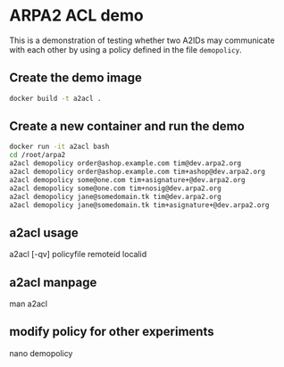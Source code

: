 # ARPA2 ACL demo

This is a demonstration of testing whether two A2IDs may communicate with each
other by using a policy defined in the file `demopolicy`.

## Create the demo image
```sh
docker build -t a2acl .
```

## Create a new container and run the demo
```sh
docker run -it a2acl bash
cd /root/arpa2
a2acl demopolicy order@ashop.example.com tim@dev.arpa2.org
a2acl demopolicy order@ashop.example.com tim+ashop@dev.arpa2.org
a2acl demopolicy some@one.com tim+asignature+@dev.arpa2.org
a2acl demopolicy some@one.com tim+nosig@dev.arpa2.org
a2acl demopolicy jane@somedomain.tk tim@dev.arpa2.org
a2acl demopolicy jane@somedomain.tk tim+asignature+@dev.arpa2.org
```

## a2acl usage
a2acl [-qv] policyfile remoteid localid

## a2acl manpage
man a2acl

## modify policy for other experiments
nano demopolicy
